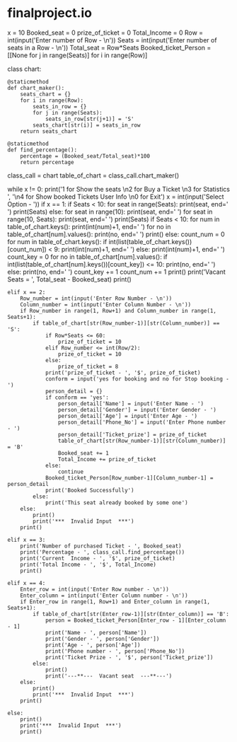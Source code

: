 # finalproject.io


x = 10
Booked_seat = 0
prize_of_ticket = 0
Total_Income = 0
Row = int(input('Enter number of Row - \n'))
Seats = int(input('Enter number of seats in a Row - \n'))
Total_seat = Row*Seats
Booked_ticket_Person = [[None for j in range(Seats)] for i in range(Row)]

class chart:

    @staticmethod
    def chart_maker():
        seats_chart = {}
        for i in range(Row):
            seats_in_row = {}
            for j in range(Seats):
                seats_in_row[str(j+1)] = 'S'
            seats_chart[str(i)] = seats_in_row
        return seats_chart

    @staticmethod
    def find_percentage():
        percentage = (Booked_seat/Total_seat)*100
        return percentage

class_call = chart
table_of_chart = class_call.chart_maker()

while x != 0:
    print('1 for Show the seats \n2 for Buy a Ticket \n3 for Statistics ',
          '\n4 for Show booked Tickets User Info \n0 for Exit')
    x = int(input('Select Option - '))
    if x == 1:
        if Seats < 10:
            for seat in range(Seats):
                print(seat, end='  ')
            print(Seats)
        else:
            for seat in range(10):
                print(seat, end='  ')
            for seat in range(10, Seats):
                print(seat, end=' ')
            print(Seats)
        if Seats < 10:
            for num in table_of_chart.keys():
                print(int(num)+1, end='  ')
                for no in table_of_chart[num].values():
                    print(no, end='  ')
                print()
        else:
            count_num = 0
            for num in table_of_chart.keys():
                if int(list(table_of_chart.keys())[count_num]) < 9:
                    print(int(num)+1, end='  ')
                else:
                    print(int(num)+1, end=' ')
                count_key = 0
                for no in table_of_chart[num].values():
                    if int(list(table_of_chart[num].keys())[count_key]) <= 10:
                        print(no, end='  ')
                    else:
                        print(no, end='  ')
                    count_key += 1
                count_num += 1
                print()
        print('Vacant Seats = ', Total_seat - Booked_seat)
        print()

    elif x == 2:
        Row_number = int(input('Enter Row Number - \n'))
        Column_number = int(input('Enter Column Number - \n'))
        if Row_number in range(1, Row+1) and Column_number in range(1, Seats+1):
            if table_of_chart[str(Row_number-1)][str(Column_number)] == 'S':
                if Row*Seats <= 60:
                    prize_of_ticket = 10
                elif Row_number <= int(Row/2):
                    prize_of_ticket = 10
                else:
                    prize_of_ticket = 8
                print('prize_of_ticket - ', '$', prize_of_ticket)
                conform = input('yes for booking and no for Stop booking - ')
                person_detail = {}
                if conform == 'yes':
                    person_detail['Name'] = input('Enter Name - ')
                    person_detail['Gender'] = input('Enter Gender - ')
                    person_detail['Age'] = input('Enter Age - ')
                    person_detail['Phone_No'] = input('Enter Phone number - ')
                    person_detail['Ticket_prize'] = prize_of_ticket
                    table_of_chart[str(Row_number-1)][str(Column_number)] = 'B'
                    Booked_seat += 1
                    Total_Income += prize_of_ticket
                else:
                    continue
                Booked_ticket_Person[Row_number-1][Column_number-1] = person_detail
                print('Booked Successfully')
            else:
                print('This seat already booked by some one')
        else:
            print()
            print('***  Invalid Input  ***')
        print()

    elif x == 3:
        print('Number of purchased Ticket - ', Booked_seat)
        print('Percentage - ', class_call.find_percentage())
        print('Current  Income - ', '$', prize_of_ticket)
        print('Total Income - ', '$', Total_Income)
        print()

    elif x == 4:
        Enter_row = int(input('Enter Row number - \n'))
        Enter_column = int(input('Enter Column number - \n'))
        if Enter_row in range(1, Row+1) and Enter_column in range(1, Seats+1):
            if table_of_chart[str(Enter_row-1)][str(Enter_column)] == 'B':
                person = Booked_ticket_Person[Enter_row - 1][Enter_column - 1]
                print('Name - ', person['Name'])
                print('Gender - ', person['Gender'])
                print('Age - ', person['Age'])
                print('Phone number - ', person['Phone_No'])
                print('Ticket Prize - ', '$', person['Ticket_prize'])
            else:
                print()
                print('---**---  Vacant seat  ---**---')
        else:
            print()
            print('***  Invalid Input  ***')
        print()

    else:
        print()
        print('***  Invalid Input  ***')
        print()
